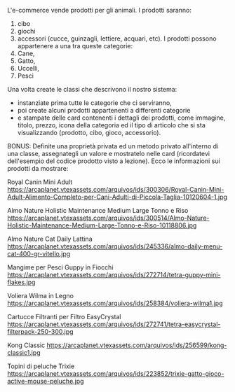 L'e-commerce vende prodotti per gli animali.
I prodotti saranno:
1. cibo
2. giochi
3. accessori (cucce, guinzagli, lettiere, acquari, etc).
I prodotti possono appartenere a una tra queste categorie:
1. Cane,
2. Gatto,
3. Uccelli,
4. Pesci

Una volta create le classi che descrivono il nostro sistema:
- instanziate prima tutte le categorie che ci serviranno,
- poi create alcuni prodotti appartenenti a differenti categorie 
- e stampate delle card contenenti i dettagli dei prodotti, come immagine, titolo, prezzo, icona della categoria ed il tipo di articolo che si sta visualizzando (prodotto, cibo, gioco, accessorio).

BONUS:
Definite una proprietà privata ed un metodo privato all'interno di una classe, assegnategli un valore e mostratelo nelle card (ricordatevi dell'esempio del codice prodotto visto a lezione).
Ecco le informazioni sui prodotti da mostrare:

Royal Canin Mini Adult
https://arcaplanet.vtexassets.com/arquivos/ids/300306/Royal-Canin-Mini-Adult-Alimento-Completo-per-Cani-Adulti-di-Piccola-Taglia-10120604-1.jpg

Almo Nature Holistic Maintenance Medium Large Tonno e Riso
https://arcaplanet.vtexassets.com/arquivos/ids/300514/Almo-Nature-Holistic-Maintenance-Medium-Large-Tonno-e-Riso-10118806.jpg

Almo Nature Cat Daily Lattina
https://arcaplanet.vtexassets.com/arquivos/ids/245336/almo-daily-menu-cat-400-gr-vitello.jpg

Mangime per Pesci Guppy in Fiocchi
https://arcaplanet.vtexassets.com/arquivos/ids/272714/tetra-guppy-mini-flakes.jpg

Voliera Wilma in Legno
https://arcaplanet.vtexassets.com/arquivos/ids/258384/voliera-wilma1.jpg

Cartucce Filtranti per Filtro EasyCrystal
https://arcaplanet.vtexassets.com/arquivos/ids/272741/tetra-easycrystal-filterpack-250-300.jpg

Kong Classic
https://arcaplanet.vtexassets.com/arquivos/ids/256599/kong-classic1.jpg

Topini di peluche Trixie
https://arcaplanet.vtexassets.com/arquivos/ids/223852/trixie-gatto-gioco-active-mouse-peluche.jpg